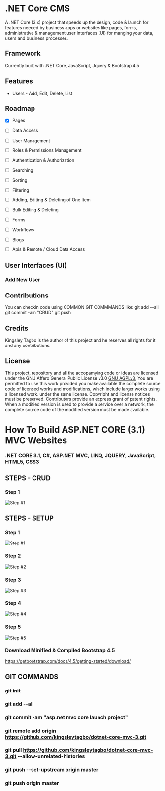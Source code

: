 ﻿# .NET Core CMS
A .NET Core (3.x) project that speeds up the design, code & launch for features needed by business apps or websites like pages, forms, administrative & management user interfaces (UI) for manging your data, users and business processes.

## Framework
Currently built with .NET Core, JavaScript, Jquery & Bootstrap 4.5 


## Features
- Users - Add, Edit, Delete, List

## Roadmap
- [X] Pages
- [ ] Data Access  
- [ ] User Management
- [ ] Roles & Permissions Management
- [ ] Authentication & Authorization
- [ ] Searching
- [ ] Sorting
- [ ] Filtering
- [ ] Adding, Editing & Deleting of One Item
- [ ] Bulk Editing & Deleting
- [ ] Forms
- [ ] Workflows
- [ ] Blogs
- [ ] Apis & Remote / Cloud Data Access


## User Interfaces (UI)

### Add New User



## Contributions
You can checkin code using COMMON GIT COMMMANDS like: git add --all git commit -am "CRUD" git push


## Credits
Kingsley Tagbo is the author of this project and he reserves all rights for it and any contributions.

## License
This project, repository and all the accopamying code or ideas are licensed under the GNU Affero General Public License v3.0 [GNU AGPLv3](https://choosealicense.com/licenses/agpl-3.0/),
You are permitted to use this work provided you make available the complete source code of licensed works and modifications, which include larger works using a licensed work, under the same license. Copyright and license notices must be preserved. Contributors provide an express grant of patent rights. When a modified version is used to provide a service over a network, the complete source code of the modified version must be made available.

# How To Build ASP.NET CORE (3.1) MVC Websites 
### .NET CORE 3.1, C#, ASP.NET MVC, LINQ, JQUERY, JavaScript, HTML5, CSS3

## STEPS - CRUD

### Step 1
![Step #1](KT.Core.Mvc/wwwroot/images/crud-step1.png "Step #1")


## STEPS - SETUP

### Step 1
![Step #1](KT.Core.Mvc/wwwroot/images/setup-step1.png "Step #1")

### Step 2
![Step #2](KT.Core.Mvc/wwwroot/images/setup-step2.png "Step #2")

### Step 3
![Step #3](KT.Core.Mvc/wwwroot/images/setup-step3.png "Step #3")

### Step 4
![Step #4](KT.Core.Mvc/wwwroot/images/setup-step4.png "Step #4")

### Step 5
![Step #5](KT.Core.Mvc/wwwroot/images/setup-step5.png "Step #5")


### Download Minified & Compiled Bootstrap 4.5
https://getbootstrap.com/docs/4.5/getting-started/download/


## GIT COMMANDS

### git init
### git add --all
### git commit -am "asp.net mvc core launch project"
### git remote add origin https://github.com/kingsleytagbo/dotnet-core-mvc-3.git
### git pull https://github.com/kingsleytagbo/dotnet-core-mvc-3.git --allow-unrelated-histories
### git push --set-upstream origin master
### git push origin master 